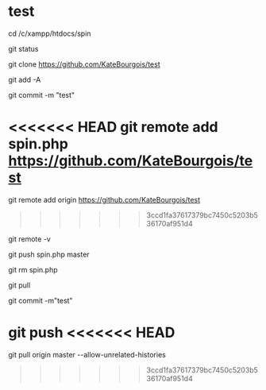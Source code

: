 # test
 cd /c/xampp/htdocs/spin
 
git status

 git clone  https://github.com/KateBourgois/test


git add -A

git commit -m "test"


<<<<<<< HEAD
git remote add spin.php https://github.com/KateBourgois/test
=======
git remote add origin https://github.com/KateBourgois/test
>>>>>>> 3ccd1fa37617379bc7450c5203b536170af951d4

git remote -v

git push spin.php master

git rm spin.php

git pull

git commit -m"test"

git push
<<<<<<< HEAD
=======

git pull origin master --allow-unrelated-histories
>>>>>>> 3ccd1fa37617379bc7450c5203b536170af951d4
